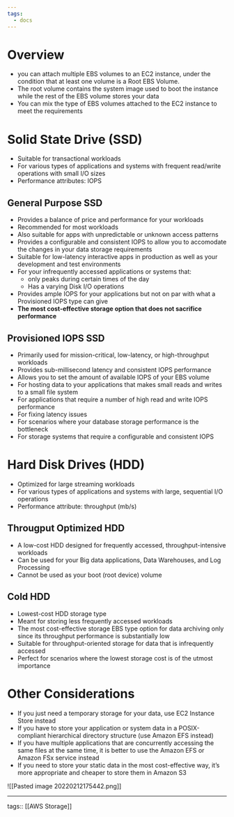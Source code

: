 ```yaml
---
tags:
  - docs
---
```


# Overview

- you can attach multiple EBS volumes to an EC2 instance, under the condition that at least one volume is a Root EBS Volume.
- The root volume contains the system image used to boot the instance while the rest of the EBS volume stores your data
- You can mix the type of EBS volumes attached to the EC2 instance to meet the requirements

# Solid State Drive (SSD)
- Suitable for transactional workloads 
- For various types of applications and systems with frequent read/write operations with small I/O sizes
- Performance attributes: IOPS

## General Purpose SSD
- Provides a balance of price and performance for your workloads
- Recommended for most workloads
- Also suitable for apps with unpredictable or unknown access patterns
- Provides a configurable and consistent IOPS to allow you to accomodate the changes in your data storage requirements
- Suitable for low-latency interactive apps in production as well as your development and test environments
- For your infrequently accessed applications or systems that:
	- only peaks during certain times of the day
	- Has a varying Disk I/O operations
- Provides ample IOPS for your applications but not on par with what a Provisioned IOPS type can give
- **The most cost-effective storage option that does not sacrifice performance**

## Provisioned IOPS SSD
- Primarily used for mission-critical, low-latency, or high-throughput workloads
- Provides sub-millisecond latency and consistent IOPS performance
- Allows you to set the amount of available IOPS of your EBS volume
- For hosting data to your applications that makes small reads and writes to a small file system
- For applications that require a number of high read and write IOPS performance
- For fixing latency issues
- For scenarios where your database storage performance is the bottleneck
- For storage systems that require a configurable and consistent IOPS

# Hard Disk Drives (HDD)
- Optimized for large streaming workloads
- For various types of applications and systems with large, sequential I/O operations
- Performance attribute: throughput (mb/s)

## Througput Optimized HDD
- A low-cost HDD designed for frequently accessed, throughput-intensive workloads
- Can be used for your Big data applications, Data Warehouses, and Log Processing
- Cannot be used as your boot (root device) volume

## Cold HDD
- Lowest-cost HDD storage type
- Meant for storing less frequently accessed workloads
- The most cost-effective storage EBS type option for data archiving only since its throughput performance is substantially low
- Suitable for throughput-oriented storage for data that is infrequently accessed
- Perfect for scenarios where the lowest storage cost is of the utmost importance

# Other Considerations

- If you just need a temporary storage for your data, use EC2 Instance Store instead
- If you have to store your application or system data in a POSIX-compliant hierarchical directory structure (use Amazon EFS instead)
- If you have multiple applications that are concurrently accessing the same files at the same time, it is better to use the Amazon EFS or Amazon FSx service instead
- If you need to store your static data in the most cost-effective way, it’s more appropriate and cheaper to store them in Amazon S3


![[Pasted image 20220212175442.png]]

___
tags:: [[AWS Storage]]  